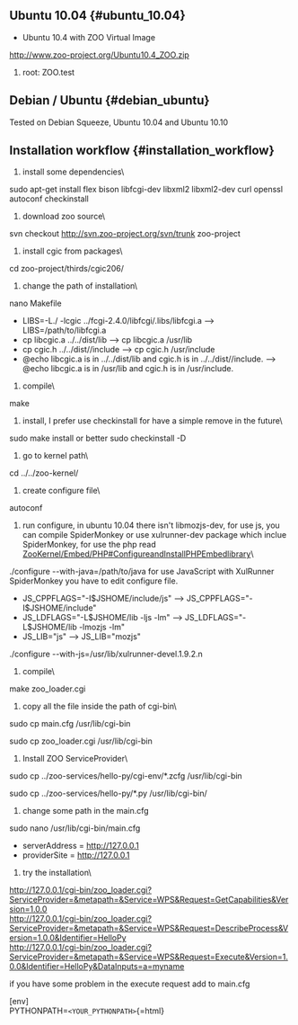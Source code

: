## Ubuntu 10.04 {#ubuntu_10.04}

-   Ubuntu 10.4 with ZOO Virtual Image

<http://www.zoo-project.org/Ubuntu10.4_ZOO.zip>

1.  root: ZOO.test

## Debian / Ubuntu {#debian_ubuntu}

Tested on Debian Squeeze, Ubuntu 10.04 and Ubuntu 10.10

## Installation workflow {#installation_workflow}

1.  install some dependencies\

sudo apt-get install flex bison libfcgi-dev libxml2 libxml2-dev curl
openssl autoconf checkinstall

1.  download zoo source\

svn checkout <http://svn.zoo-project.org/svn/trunk> zoo-project

1.  install cgic from packages\

cd zoo-project/thirds/cgic206/

1.  change the path of installation\

nano Makefile

-   LIBS=-L./ -lcgic ../fcgi-2.4.0/libfcgi/.libs/libfcgi.a \--\>
    LIBS=/path/to/libfcgi.a
-   cp libcgic.a ../../dist/lib \--\> cp libcgic.a /usr/lib
-   cp cgic.h ../../dist//include \--\> cp cgic.h /usr/include
-   \@echo libcgic.a is in ../../dist/lib and cgic.h is in
    ../../dist//include. \--\> \@echo libcgic.a is in /usr/lib and
    cgic.h is in /usr/include.

1.  compile\

make

1.  install, I prefer use checkinstall for have a simple remove in the
    future\

sudo make install or better sudo checkinstall -D

1.  go to kernel path\

cd ../../zoo-kernel/

1.  create configure file\

autoconf

1.  run configure, in ubuntu 10.04 there isn\'t libmozjs-dev, for use
    js, you can compile SpiderMonkey or use xulrunner-dev package which
    inclue SpiderMonkey, for use the php read
    [ZooKernel/Embed/PHP\#ConfigureandInstallPHPEmbedlibrary](ZooKernel/Embed/PHP#ConfigureandInstallPHPEmbedlibrary "wikilink")\

./configure \--with-java=/path/to/java for use JavaScript with XulRunner
SpiderMonkey you have to edit configure file.

-   JS_CPPFLAGS=\"-I\$JSHOME/include/js\" \--\>
    JS_CPPFLAGS=\"-I\$JSHOME/include\"
-   JS_LDFLAGS=\"-L\$JSHOME/lib -ljs -lm\" \--\>
    JS_LDFLAGS=\"-L\$JSHOME/lib -lmozjs -lm\"
-   JS_LIB=\"js\" \--\> JS_LIB=\"mozjs\"

./configure \--with-js=/usr/lib/xulrunner-devel.1.9.2.n

1.  compile\

make zoo_loader.cgi

1.  copy all the file inside the path of cgi-bin\

sudo cp main.cfg /usr/lib/cgi-bin

sudo cp zoo_loader.cgi /usr/lib/cgi-bin

1.  Install ZOO ServiceProvider\

sudo cp ../zoo-services/hello-py/cgi-env/\*.zcfg /usr/lib/cgi-bin

sudo cp ../zoo-services/hello-py/\*.py /usr/lib/cgi-bin/

1.  change some path in the main.cfg

sudo nano /usr/lib/cgi-bin/main.cfg

-   serverAddress = <http://127.0.0.1>
-   providerSite = <http://127.0.0.1>

1.  try the installation\

<http://127.0.0.1/cgi-bin/zoo_loader.cgi?ServiceProvider=&metapath=&Service=WPS&Request=GetCapabilities&Version=1.0.0>\
<http://127.0.0.1/cgi-bin/zoo_loader.cgi?ServiceProvider=&metapath=&Service=WPS&Request=DescribeProcess&Version=1.0.0&Identifier=HelloPy>\
<http://127.0.0.1/cgi-bin/zoo_loader.cgi?ServiceProvider=&metapath=&Service=WPS&Request=Execute&Version=1.0.0&Identifier=HelloPy&DataInputs=a=myname>

if you have some problem in the execute request add to main.cfg

\[env\]\
PYTHONPATH=`<YOUR_PYTHONPATH>`{=html}
